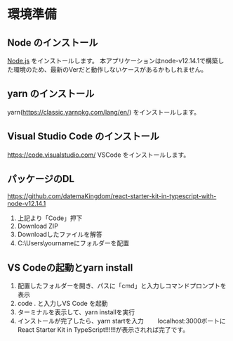 # 環境準備

## Node のインストール
[Node.js](https://nodejs.org/) をインストールします。
本アプリケーションはnode-v12.14.1で構築した環境のため、最新のVerだと動作しないケースがあるかもしれません。

## yarn のインストール
yarn(https://classic.yarnpkg.com/lang/en/) をインストールします。

## Visual Studio Code のインストール
https://code.visualstudio.com/
VSCode をインストールします。

## パッケージのDL
https://github.com/datemaKingdom/react-starter-kit-in-typescript-with-node-v12.14.1
1. 上記より「Code」押下
2. Download ZIP
3. Downloadしたファイルを解答
4. C:\Users\yournameにフォルダーを配置

## VS Codeの起動とyarn install
1. 配置したフォルダーを開き、パスに「cmd」と入力しコマンドプロンプトを表示
2. code . と入力しVS Code を起動
3. ターミナルを表示して、yarn installを実行
4. インストールが完了したら、yarn startを入力
　　localhost:3000ポートにReact Starter Kit in TypeScript!!!!!!が表示されれば完了です。
